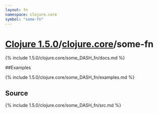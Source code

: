 ```yaml
---
layout: fn
namespace: clojure.core
symbol: "some-fn"
---
```


# [Clojure 1.5.0](../../)/[clojure.core](../)/some-fn

{% include 1.5.0/clojure.core/some_DASH_fn/docs.md %}

##Examples

{% include 1.5.0/clojure.core/some_DASH_fn/examples.md %}
## Source
{% include 1.5.0/clojure.core/some_DASH_fn/src.md %}

